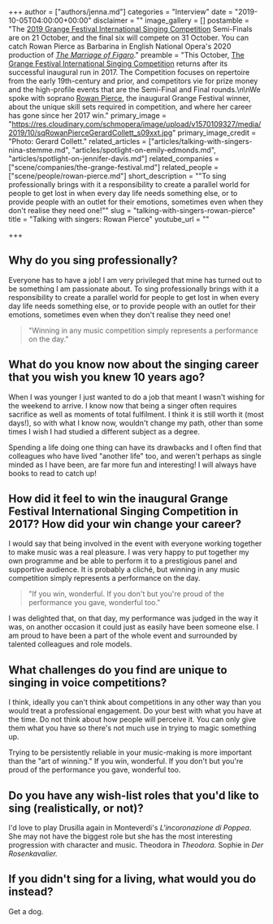+++
author = ["authors/jenna.md"]
categories = "Interview"
date = "2019-10-05T04:00:00+00:00"
disclaimer = ""
image_gallery = []
postamble = "The [2019 Grange Festival International Singing Competition](https://thegrangefestival.co.uk/singing-competition/) Semi-Finals are on 21 October, and the final six will compete on 31 October. You can catch Rowan Pierce as Barbarina in English National Opera's 2020 production of [_The Marriage of Figaro_](https://www.eno.org/whats-on/the-marriage-of-figaro/)."
preamble = "This October, [The Grange Festival International Singing Competition](https://thegrangefestival.co.uk/singing-competition/) returns after its successful inaugural run in 2017. The Competition focuses on repertoire from the early 19th-century and prior, and competitors vie for prize money and the high-profile events that are the Semi-Final and Final rounds.\n\nWe spoke with soprano [Rowan Pierce](/scene/people/rowan-pierce/), the inaugural Grange Festival winner, about the unique skill sets required in competition, and where her career has gone since her 2017 win."
primary_image = "https://res.cloudinary.com/schmopera/image/upload/v1570109327/media/2019/10/sqRowanPierceGerardCollett_s09xxt.jpg"
primary_image_credit = "Photo: Gerard Collett."
related_articles = ["articles/talking-with-singers-nina-stemme.md", "articles/spotlight-on-emily-edmonds.md", "articles/spotlight-on-jennifer-davis.md"]
related_companies = ["scene/companies/the-grange-festival.md"]
related_people = ["scene/people/rowan-pierce.md"]
short_description = "\"To sing professionally brings with it a responsibility to create a parallel world for people to get lost in when every day life needs something else, or to provide people with an outlet for their emotions, sometimes even when they don't realise they need one!\""
slug = "talking-with-singers-rowan-pierce"
title = "Talking with singers: Rowan Pierce"
youtube_url = ""

+++
## Why do you sing professionally?

Everyone has to have a job! I am very privileged that mine has turned out to be something I am passionate about. To sing professionally brings with it a responsibility to create a parallel world for people to get lost in when every day life needs something else, or to provide people with an outlet for their emotions, sometimes even when they don't realise they need one!

> "Winning in any music competition simply represents a performance on the day."

## What do you know now about the singing career that you wish you knew 10 years ago?

When I was younger I just wanted to do a job that meant I wasn't wishing for the weekend to arrive. I know now that being a singer often requires sacrifice as well as moments of total fulfilment. I think it is still worth it (most days!), so with what I know now, wouldn't change my path, other than some times I wish I had studied a different subject as a degree.

Spending a life doing one thing can have its drawbacks and I often find that colleagues who have lived "another life" too, and weren't perhaps as single minded as I have been, are far more fun and interesting! I will always have books to read to catch up!

## How did it feel to win the inaugural Grange Festival International Singing Competition in 2017? How did your win change your career?

I would say that being involved in the event with everyone working together to make music was a real pleasure. I was very happy to put together my own programme and be able to perform it to a prestigious panel and supportive audience. It is probably a cliché, but winning in any music competition simply represents a performance on the day.

> "If you win, wonderful. If you don't but you're proud of the performance you gave, wonderful too."

I was delighted that, on that day, my performance was judged in the way it was, on another occasion it could just as easily have been someone else. I am proud to have been a part of the whole event and surrounded by talented colleagues and role models.

## What challenges do you find are unique to singing in voice competitions?

I think, ideally you can't think about competitions in any other way than you would treat a professional engagement. Do your best with what you have at the time. Do not think about how people will perceive it. You can only give them what you have so there's not much use in trying to magic something up.

Trying to be persistently reliable in your music-making is more important than the "art of winning." If you win, wonderful. If you don't but you're proud of the performance you gave, wonderful too.

## Do you have any wish-list roles that you'd like to sing (realistically, or not)?

I'd love to play Drusilla again in Monteverdi's _L'incoronazione di Poppea_. She may not have the biggest role but she has the most interesting progression with character and music. Theodora in _Theodora._ Sophie in _Der Rosenkavalier._

## If you didn't sing for a living, what would you do instead?

Get a dog.